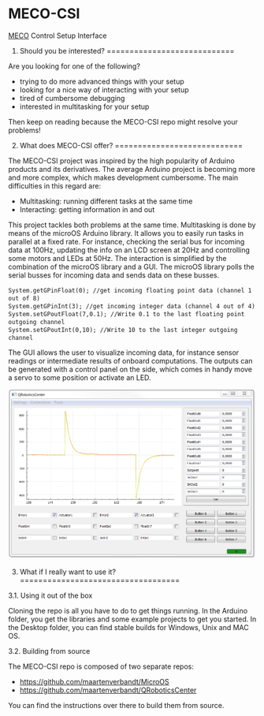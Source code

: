 # MECO-CSI
[MECO](http://www.mech.kuleuven.be/en/pma/research/meco) Control Setup Interface

1. Should you be interested?
============================

Are you looking for one of the following?
* trying to do more advanced things with your setup
* looking for a nice way of interacting with your setup
* tired of cumbersome debugging
* interested in multitasking for your setup

Then keep on reading because the MECO-CSI repo might resolve your problems!

2. What does MECO-CSI offer?
============================

The MECO-CSI project was inspired by the high popularity of Arduino products and its derivatives. The average Arduino project is becoming more and more complex, which makes development cumbersome. The main difficulties in this regard are:
* Multitasking: running different tasks at the same time
* Interacting: getting information in and out

This project tackles both problems at the same time. Multitasking is done by means of the microOS Arduino library. It allows you to easily run tasks in parallel at a fixed rate. For instance, checking the serial bus for incoming data at 100Hz, updating the info on an LCD screen at 20Hz and controlling some motors and LEDs at 50Hz. The interaction is simplified by the combination of the microOS library and a GUI. The microOS library polls the serial busses for incoming data and sends data on these busses. 
~~~~
System.getGPinFloat(0); //get incoming floating point data (channel 1 out of 8)
System.getGPinInt(3); //get incoming integer data (channel 4 out of 4)
System.setGPoutFloat(7,0.1); //Write 0.1 to the last floating point outgoing channel
System.setGPoutInt(0,10); //Write 10 to the last integer outgoing channel
~~~~

The GUI allows the user to visualize incoming data, for instance sensor readings or intermediate results of onboard computations. The outputs can be generated with a control panel on the side, which comes in handy move a servo to some position or activate an LED.

![alt tag](https://raw.githubusercontent.com/maartenverbandt/MECO-CSI/master/Util/screenshot.png)

3. What if I really want to use it?
===================================

3.1. Using it out of the box

Cloning the repo is all you have to do to get things running. In the Arduino folder, you get the libraries and some example projects to get you started. In the Desktop folder, you can find stable builds for Windows, Unix and MAC OS. 

3.2. Building from source

The MECO-CSI repo is composed of two separate repos:
* https://github.com/maartenverbandt/MicroOS
* https://github.com/maartenverbandt/QRoboticsCenter

You can find the instructions over there to build them from source.

